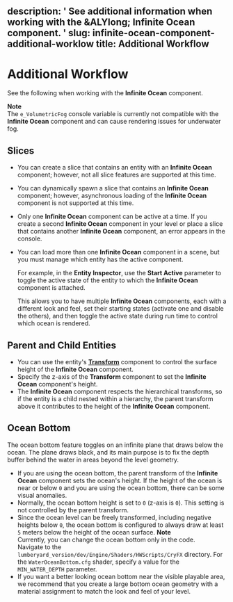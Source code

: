 description: ' See additional information when working with the &ALYlong; Infinite
  Ocean component. '
slug: infinite-ocean-component-additional-worklow
title: Additional Workflow
---
# Additional Workflow<a name="infinite-ocean-component-additional-worklow"></a>

See the following when working with the **Infinite Ocean** component\.

**Note**  
The `e_VolumetricFog` console variable is currently not compatible with the **Infinite Ocean** component and can cause rendering issues for underwater fog\.

## Slices<a name="infinite-ocean-component-working-with-slices"></a>
+ You can create a slice that contains an entity with an **Infinite Ocean** component; however, not all slice features are supported at this time\.
+ You can dynamically spawn a slice that contains an **Infinite Ocean** component; however, asynchronous loading of the **Infinite Ocean** component is not supported at this time\.
+ Only one **Infinite Ocean** component can be active at a time\. If you create a second **Infinite Ocean** component in your level or place a slice that contains another **Infinite Ocean** component, an error appears in the console\.
+ You can load more than one **Infinite Ocean** component in a scene, but you must manage which entity has the active component\.

  For example, in the **Entity Inspector**, use the **Start Active** parameter to toggle the active state of the entity to which the **Infinite Ocean** component is attached\.

  This allows you to have multiple **Infinite Ocean** components, each with a different look and feel, set their starting states \(activate one and disable the others\), and then toggle the active state during run time to control which ocean is rendered\.

## Parent and Child Entities<a name="infinite-ocean-component-working-with-parent-child-entities"></a>
+ You can use the entity's **[Transform](component-transform.md)** component to control the surface height of the **Infinite Ocean** component\.
+ Specify the z\-axis of the **Transform** component to set the **Infinite Ocean** component's height\.
+ The **Infinite Ocean** component respects the hierarchical transforms, so if the entity is a child nested within a hierarchy, the parent transform above it contributes to the height of the **Infinite Ocean** component\.

## Ocean Bottom<a name="infinite-ocean-component-working-with-ocean-bottom"></a>

The ocean bottom feature toggles on an infinite plane that draws below the ocean\. The plane draws black, and its main purpose is to fix the depth buffer behind the water in areas beyond the level geometry\. 
+ If you are using the ocean bottom, the parent transform of the **Infinite Ocean** component sets the ocean's height\. If the height of the ocean is near or below `0` and you are using the ocean bottom, there can be some visual anomalies\. 
+ Normally, the ocean bottom height is set to `0` \(z\-axis is `0`\)\. This setting is not controlled by the parent transform\. 
+ Since the ocean level can be freely transformed, including negative heights below `0`, the ocean bottom is configured to always draw at least `5` meters below the height of the ocean surface\.
**Note**  
Currently, you can change the ocean bottom only in the code\.   
Navigate to the `lumberyard_version/dev/Engine/Shaders/HWScripts/CryFX` directory\.
For the `WaterOceanBottom.cfg` shader, specify a value for the `MIN_WATER_DEPTH` parameter\.
+ If you want a better looking ocean bottom near the visible playable area, we recommend that you create a large bottom ocean geometry with a material assignment to match the look and feel of your level\.
